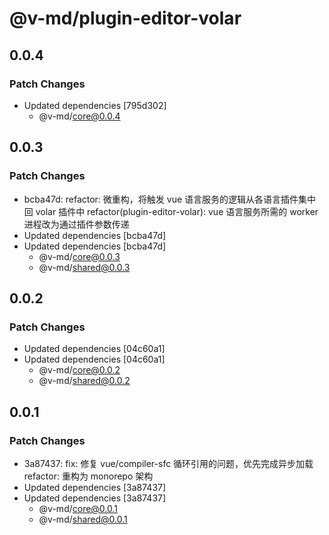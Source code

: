 # @v-md/plugin-editor-volar

## 0.0.4

### Patch Changes

- Updated dependencies [795d302]
  - @v-md/core@0.0.4

## 0.0.3

### Patch Changes

- bcba47d: refactor: 微重构，将触发 vue 语言服务的逻辑从各语言插件集中回 volar 插件中
  refactor(plugin-editor-volar): vue 语言服务所需的 worker 进程改为通过插件参数传递
- Updated dependencies [bcba47d]
- Updated dependencies [bcba47d]
  - @v-md/core@0.0.3
  - @v-md/shared@0.0.3

## 0.0.2

### Patch Changes

- Updated dependencies [04c60a1]
- Updated dependencies [04c60a1]
  - @v-md/core@0.0.2
  - @v-md/shared@0.0.2

## 0.0.1

### Patch Changes

- 3a87437: fix: 修复 vue/compiler-sfc 循环引用的问题，优先完成异步加载
  refactor: 重构为 monorepo 架构
- Updated dependencies [3a87437]
- Updated dependencies [3a87437]
  - @v-md/core@0.0.1
  - @v-md/shared@0.0.1
